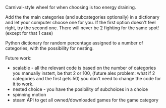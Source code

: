 Carnival-style wheel for when choosing is too energy draining.

Add the the main categories (and subcategories optionally) in a dictionary and let your computer choose one for you. If the first option doesn't feel right, try the second one. There will never be 2 fighting for the same spot! (except for that 1 case)

Python dictionary for random percentage assigned to a number of categories, with the possibility for nesting. 

Future work: 
- scalable - all the relevant code is based on the number of categories you manually instert, be that 2 or 100, (future alex problem: what if 2 categories and the first gets 50) you don't need to change the code for it to work. 
- nested choice - you have the posibility of subchoices in a choice
- spinning motion
- steam API to get all owned/downloaded games for the game category
